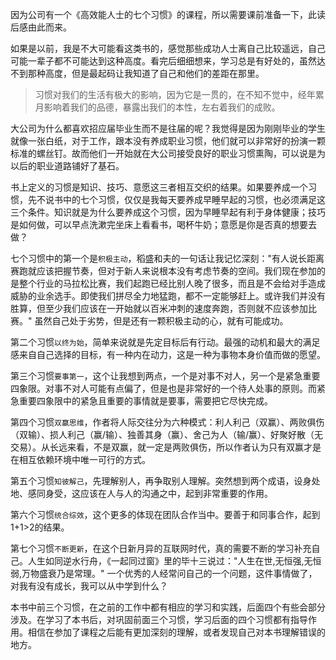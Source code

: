 因为公司有一个《高效能人士的七个习惯》的课程，所以需要课前准备一下，此读后感由此而来。

如果是以前，我是不大可能看这类书的，感觉那些成功人士离自己比较遥远，自己可能一辈子都不可能达到这种高度。看完后细细想来，学习总是有好处的，虽然达不到那种高度，但是最起码让我知道了自己和他们的差距在那里。

> 习惯对我们的生活有极大的影响，因为它是一贯的，在不知不觉中，经年累月影响着我们的品德，暴露出我们的本性，左右着我们的成败。

大公司为什么都喜欢招应届毕业生而不是往届的呢？我觉得是因为刚刚毕业的学生就像一张白纸，对于工作，跟本没有养成职业习惯，他们就可以非常好的扮演一颗标准的螺丝钉。故而他们一开始就在大公司接受良好的职业习惯熏陶，可以说是为以后的职业道路铺好了基石。

书上定义的习惯是知识、技巧、意愿这三者相互交织的结果。如果要养成一个习惯，先不说书中的七个习惯，仅仅是我每天要养成早睡早起的习惯，也必须满足这三个条件。知识就是为什么要养成这个习惯，因为早睡早起有利于身体健康；技巧是如何做，可以早点洗漱完坐床上看看书，喝杯牛奶；意愿是你是否真的想要去做？

七个习惯中的第一个是`积极主动`，稻盛和夫的一句话让我记忆深刻："有人说长距离赛跑就应该把握节奏，但对于新人来说根本没有考虑节奏的空间。我们现在参加的是整个行业的马拉松比赛，我们起跑已经比别人晚了很多，而且是不会给对手造成威胁的业余选手。即使我们拼尽全力地猛跑，都不一定能够赶上。或许我们并没有胜算，但至少我们应该在一开始就以百米冲刺的速度奔跑，否则就不应该参加比赛。" 虽然自己处于劣势，但是还有一颗积极主动的心，就有可能成功。

第二个习惯`以终为始`，简单来说就是先定目标后有行动。最强的动机和最大的满足感来自自己选择的目标，有一种内在动力，这是一种为事物本身价值而做的愿望。

第三个习惯`要事第一`，这个让我想到两点，一个是对事不对人，另一个是紧急重要四象限。对事不对人可能有点偏了，但是也是非常好的一个待人处事的原则。而紧急重要四象限中的紧急且重要的事情就是要事，需要把它尽快完成。

第四个习惯`双赢思维`，作者将人际交往分为六种模式：利人利己（双赢）、两败俱伤（双输）、损人利己（赢/输）、独善其身（赢）、舍己为人（输/赢）、好聚好散（无交易）。从长远来看，不是双赢，就一定是两败俱伤，所以作者认为只有双赢才是在相互依赖环境中唯一可行的方式。

第五个习惯`知彼解己`，先理解别人，再争取别人理解。突然想到两个成语，设身处地、感同身受，这应该在人与人的沟通之中，起到非常重要的作用。

第六个习惯`统合综效`，这个更多的体现在团队合作当中。要善于和同事合作，起到1+1>2的结果。

第七个习惯`不断更新`，在这个日新月异的互联网时代，真的需要不断的学习补充自己。人生如同逆水行舟，《一起同过窗》里的毕十三说过："人生在世,无恒强,无恒弱,万物盛衰乃是常理。"  一个优秀的人经常问自己的一个问题，这件事情做了，对我有没有成长，我可以从中学到什么？

本书中前三个习惯，在之前的工作中都有相应的学习和实践，后面四个有些会部分涉及。在学习了本书后，对巩固前面三个习惯，学习后面的四个习惯都有指导作用。相信在参加了课程之后能有更加深刻的理解，或者发现自己对本书理解错误的地方。

[comment]: # (##{"timestamp":1491234180}##)